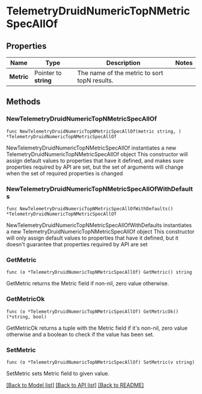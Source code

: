 # TelemetryDruidNumericTopNMetricSpecAllOf

## Properties

Name | Type | Description | Notes
------------ | ------------- | ------------- | -------------
**Metric** | Pointer to **string** | The name of the metric to sort topN results. | 

## Methods

### NewTelemetryDruidNumericTopNMetricSpecAllOf

`func NewTelemetryDruidNumericTopNMetricSpecAllOf(metric string, ) *TelemetryDruidNumericTopNMetricSpecAllOf`

NewTelemetryDruidNumericTopNMetricSpecAllOf instantiates a new TelemetryDruidNumericTopNMetricSpecAllOf object
This constructor will assign default values to properties that have it defined,
and makes sure properties required by API are set, but the set of arguments
will change when the set of required properties is changed

### NewTelemetryDruidNumericTopNMetricSpecAllOfWithDefaults

`func NewTelemetryDruidNumericTopNMetricSpecAllOfWithDefaults() *TelemetryDruidNumericTopNMetricSpecAllOf`

NewTelemetryDruidNumericTopNMetricSpecAllOfWithDefaults instantiates a new TelemetryDruidNumericTopNMetricSpecAllOf object
This constructor will only assign default values to properties that have it defined,
but it doesn't guarantee that properties required by API are set

### GetMetric

`func (o *TelemetryDruidNumericTopNMetricSpecAllOf) GetMetric() string`

GetMetric returns the Metric field if non-nil, zero value otherwise.

### GetMetricOk

`func (o *TelemetryDruidNumericTopNMetricSpecAllOf) GetMetricOk() (*string, bool)`

GetMetricOk returns a tuple with the Metric field if it's non-nil, zero value otherwise
and a boolean to check if the value has been set.

### SetMetric

`func (o *TelemetryDruidNumericTopNMetricSpecAllOf) SetMetric(v string)`

SetMetric sets Metric field to given value.



[[Back to Model list]](../README.md#documentation-for-models) [[Back to API list]](../README.md#documentation-for-api-endpoints) [[Back to README]](../README.md)


